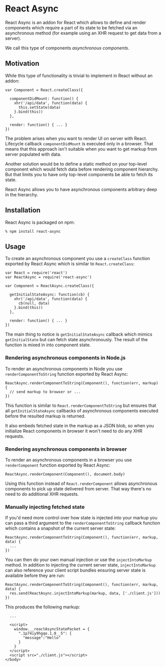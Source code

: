 # React Async

React Async is an addon for React which allows to define and render components
which require a part of its state to be fetched via an asynchronous method (for
example using an XHR request to get data from a server).

We call this type of components *asynchronous components*.

## Motivation

While this type of functionality is trivial to implement in React without an
addon:

    var Component = React.createClass({

      componentDidMount: function() {
        xhr('/api/data', function(data) {
          this.setState(data)
        }.bind(this))
      },

      render: function() { ... }
    })

The problem arises when you want to render UI on server with React. Lifecycle
callback `componentDidMount` is executed only in a browser. That means that this
approach isn't suitable when you want to get markup from server populated with
data.

Another solution would be to define a static method on your top-level component
which would fetch data before rendering component hierarchy. But that limits you
to have only top-level components be able to fetch its state.

React Async allows you to have asynchronous components arbitrary deep in the
hierarchy.

## Installation

React Async is packaged on npm:

    % npm install react-async

## Usage

To create an asynchronous component you use a `createClass` function exported by
React Async which is similar to `React.createClass`:

    var React = require('react')
    var ReactAsync = require('react-async')

    var Component = ReactAsync.createClass({

      getInitialStateAsync: function(cb) {
        xhr('/api/data', function(data) {
          cb(null, data)
        }.bind(this))
      },

      render: function() { ... }
    })

The main thing to notice is `getInitialStateAsync` callback which mimics
`getInitialState` but can fetch state asynchronously. The result of the function
is mixed in into component state.

### Rendering asynchronous components in Node.js

To render an asynchronous components in Node you use `renderComponentToString`
function exported by React Async:

    ReactAsync.renderComponentToString(Component(), function(err, markup) {
      // send markup to browser or ...
    })

This function is similar to `React.renderComponentToString` but ensures that all
`getInitialStateAsync` callbacks of asynchronous components executed before the
resulted markup is returned.

It also embeds fetched state in the markup as a JSON blob, so when you
initialize React components in browser it won't need to do any XHR requests.

### Rendering asynchronous components in browser

To render an asynchronous components in a browser you use `renderComponent`
function exported by React Async:

    ReactAsync.renderComponent(Component(), document.body)

Using this function instead of `React.renderComponent` allows asynchronous
components to pick up state delivered from server. That way there's no need to
do additional XHR requests.

### Manually injecting fetched state

If you'd need more control over how state is injected into your markup you can
pass a third argument to the `renderComponentToString` callback function which
contains a snapshot of the current server state:

    ReactAsync.renderComponentToString(Component(), function(err, markup, data) {
      ...
    })

You can then do your own manual injection or use the `injectIntoMarkup` method.
In addition to injecting the current server state, `injectIntoMarkup` can also
reference your client script bundles ensuring server state is available before
they are run:

    ReactAsync.renderComponentToString(Component(), function(err, markup, data) {
      res.send(ReactAsync.injectIntoMarkup(markup, data, ['./client.js']))
    })

This produces the following markup:

      ...

      <script>
        window.__reactAsyncStatePacket = {
          ".1p74iy9hgqo.1.0__5": {
            "message":"Hello"
          }
        }
      </script>
      <script src="./client.js"></script>
    </body>


